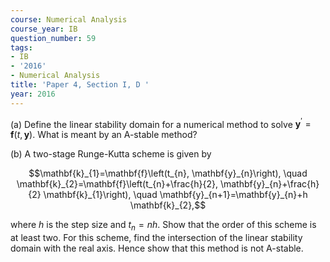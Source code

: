 ```yaml
---
course: Numerical Analysis
course_year: IB
question_number: 59
tags:
- IB
- '2016'
- Numerical Analysis
title: 'Paper 4, Section I, D '
year: 2016
---
```




(a) Define the linear stability domain for a numerical method to solve $\mathbf{y}^{\prime}=\mathbf{f}(t, \mathbf{y})$. What is meant by an A-stable method?

(b) A two-stage Runge-Kutta scheme is given by

$$\mathbf{k}_{1}=\mathbf{f}\left(t_{n}, \mathbf{y}_{n}\right), \quad \mathbf{k}_{2}=\mathbf{f}\left(t_{n}+\frac{h}{2}, \mathbf{y}_{n}+\frac{h}{2} \mathbf{k}_{1}\right), \quad \mathbf{y}_{n+1}=\mathbf{y}_{n}+h \mathbf{k}_{2},$$

where $h$ is the step size and $t_{n}=n h$. Show that the order of this scheme is at least two. For this scheme, find the intersection of the linear stability domain with the real axis. Hence show that this method is not A-stable.